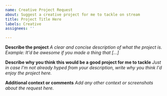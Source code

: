 ```yaml
---
name: Creative Project Request
about: Suggest a creative project for me to tackle on stream
title: Project Title Here
labels: Creative
assignees: ''

---
```


**Describe the project**
*A clear and concise description of what the project is. Example: It'd be awesome if you made a thing that [...]*

**Describe why you think this would be a good project for me to tackle**
*Just in case I'm not already hyped from your description, write why you think I'd enjoy the project here.*

**Additional context or comments**
*Add any other context or screenshots about the request here.*
